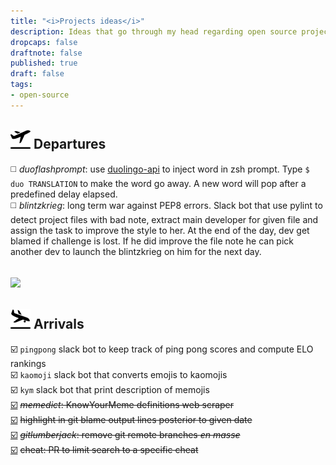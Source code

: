 ```yaml
---
title: "<i>Projects ideas</i>"
description: Ideas that go through my head regarding open source projects I can start or contribute to
dropcaps: false
draftnote: false
published: true
draft: false
tags:
- open-source
---
```


## <img src="/public/img/posts/airplane-takeoff.png" width="32" class='emoji' />  Departures


:white_medium_square: *duoflashprompt*: use [duolingo-api](https://github.com/KartikTalwar/Duolingo) 
to inject word in zsh prompt. Type `$ duo TRANSLATION` to make the word go away. A new word will pop 
after a predefined delay elapsed.   
:white_medium_square: *blintzkrieg*: long term war against PEP8 errors. Slack bot that use pylint to
detect project files with bad note, extract main developer for given file and assign the task to 
improve the style to her. At the end of the day, dev get blamed if challenge is lost. If he did 
improve the file note he can pick another dev to launch the blintzkrieg on him for the next day.   

## <img src="/public/img/posts/airplane-on_hold.png" width="32" class='emoji' />  

## <img src="/public/img/posts/airplane-landing.png" width="32" class='emoji' />  Arrivals

:ballot_box_with_check: `pingpong` slack bot to keep track of ping pong scores and compute ELO rankings  
:ballot_box_with_check: `kaomoji` slack bot that converts emojis to kaomojis  
:ballot_box_with_check: `kym` slack bot that print description of memojis  
<a class="no-underline" title="KnowYourMeme definitions web scraper"  href="https://github.com/Kraymer/memedict">:ballot_box_with_check:</a>
 ~~*memedict*: KnowYourMeme definitions web scraper~~  
<a class="no-underline" title="Highlighting lines in git blame output based on dates" href="http://kray.me/2018/02/git-blame-highlight-lines-date/">:ballot_box_with_check:</a>
 ~~highlight in git blame output lines posterior to given date~~  
<a class="no-underline" title="ezlumberjack deletes git remote branches en masse"  href="https://github.com/Kraymer/ezlumberjack">:ballot_box_with_check:</a>
 ~~*gitlumberjack*: remove git remote branches *en masse*~~  
<a class="no-underline" title="cheat pull request" href="https://github.com/chrisallenlane/cheat/pull/371">:ballot_box_with_check:</a>
 ~~cheat: PR to limit search to a specific cheat~~
